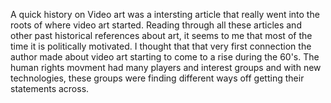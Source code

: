 A quick history on Video art was a intersting article that really went into the roots of where video art started. Reading through all these articles and other past historical references about art, it seems to me that most of the time it is politically motivated. I thought that that very first connection the author made about video art starting to come to a rise during the 60's. The human rights movment had many players and interest groups and with new technologies, these groups were finding different ways off getting their statements across. 
